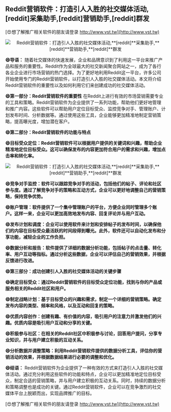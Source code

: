 ## **Reddit营销软件：打造引人入胜的社交媒体活动,**[reddit]**采集助手,**[reddit]**营销助手,**[reddit]**群发**

[😍想了解推广相关软件的朋友请登录 http://www.vst.tw](http://www.vst.tw)

 <center><img src="https://vst.tw/MP4/tuiguang/png/6.png" alt="Reddit营销软件：打造引人入胜的社交媒体活动,**[reddit]**采集助手,**[reddit]**营销助手,**[reddit]**群发"></center>

**😄导语：**
随着社交媒体的快速发展，企业和品牌意识到了利用这一平台来推广产品和服务的重要性。Reddit作为全球最大的社交新闻聚合网站之一，成为了各行各业企业进行市场营销的热门选择。为了更好地利用Reddit这一平台，许多公司开始使用专门的Reddit营销软件，以打造引人入胜的社交媒体活动。本文将介绍Reddit营销软件的重要性以及如何利用它们来创建成功的社交媒体活动。

**😄第一部分：Reddit营销软件的重要性**
在Reddit上进行有效的市场营销需要专业的工具和策略。Reddit营销软件为企业提供了一系列功能，帮助他们更好地管理和推广内容。这些软件可以帮助用户定位目标受众、监控竞争对手、管理账户、计划发布时间、分析数据等。通过使用这些工具，企业能够更加精准地制定营销策略，提高曝光度，增加潜在客户。

**😄第二部分：Reddit营销软件的功能与特点**

**😄目标受众定位：Reddit营销软件可以根据用户提供的关键词和兴趣，帮助企业精准地定位目标受众。这可以确保发布的内容更加符合用户的需求和兴趣，增加点击率和转化率。**

 <center><img src="https://vst.tw/MP4/tuiguang/png/4.png" alt="Reddit营销软件：打造引人入胜的社交媒体活动,**[reddit]**采集助手,**[reddit]**营销助手,**[reddit]**群发"></center>

**😄竞争对手监控：软件可以跟踪竞争对手的活动，包括他们的帖子、评论和社区参与度。通过了解竞争对手的策略和互动方式，企业可以更好地调整自己的营销策略，保持竞争优势。**

**😄账户管理：软件提供了一个集中管理账户的平台，方便企业同时管理多个账户。这样一来，企业可以更加高效地发布内容、回复评论并与用户互动。**

**😄发布计划和调度：企业可以使用软件来计划和安排帖子的发布时间，以确保他们的内容在目标受众最活跃的时间段得到曝光。此外，软件还可以自动化发布和分享功能，减轻企业的工作负担。**

**😄数据分析和报告：软件提供了详细的数据分析功能，包括帖子的点击量、转化率、用户互动等指标。通过分析这些数据，企业可以评估自己的营销效果，并根据反馈进行改进。**

**😄第三部分：成功创建引人入胜的社交媒体活动的关键步骤**

**😄确定目标受众：通过Reddit营销软件的目标受众定位功能，找到与你的产品或服务相关的Reddit社区和用户。**

**😄制定战略计划：基于目标受众的兴趣和需求，制定一个详细的营销策略。确定发布内容的类型、频率和风格，以及互动和回复的策略。**

**😄优质内容创作：创建有趣、有价值的内容，吸引用户的注意力并激发他们的兴趣。优质内容是吸引用户互动和分享的关键。**

**😄积极参与社区：在相关的Reddit社区中积极参与讨论，回答用户提问，分享专业知识，并与用户建立积极的互动关系。**

**😄分析数据并调整策略：利用Reddit营销软件提供的数据分析工具，评估你的营销活动的效果，并根据数据结果进行必要的调整和优化。**

**😄结语：**
Reddit营销软件为企业提供了一种有效的方式来打造引人入胜的社交媒体活动。通过充分利用这些软件的功能和特点，企业可以更加精准地定位目标受众，制定合适的营销策略，并与用户建立积极的互动关系。同时，持续的数据分析和策略调整也是成功的关键。通过Reddit营销软件，企业可以在竞争激烈的社交媒体平台上脱颖而出，实现品牌推广的目标。

[😍想了解推广相关软件的朋友请登录 http://www.vst.tw](http://www.vst.tw)



